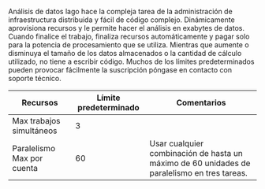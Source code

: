Análisis de datos lago hace la compleja tarea de la administración de infraestructura distribuida y fácil de código complejo. Dinámicamente aprovisiona recursos y le permite hacer el análisis en exabytes de datos. Cuando finalice el trabajo, finaliza recursos automáticamente y pagar solo para la potencia de procesamiento que se utiliza. Mientras que aumente o disminuya el tamaño de los datos almacenados o la cantidad de cálculo utilizado, no tiene a escribir código. Muchos de los límites predeterminados pueden provocar fácilmente la suscripción póngase en contacto con soporte técnico. 

**Recursos** | **Límite predeterminado** | **Comentarios**
-------- | ------------- | -------------
Max trabajos simultáneos | 3 
Paralelismo Max por cuenta | 60 | Usar cualquier combinación de hasta un máximo de 60 unidades de paralelismo en tres tareas.
